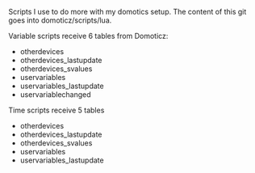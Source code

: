 Scripts I use to do more with my domotics setup. The content of this git goes into domoticz/scripts/lua.


Variable scripts receive 6 tables from Domoticz:
- otherdevices
- otherdevices_lastupdate
- otherdevices_svalues
- uservariables
- uservariables_lastupdate
- uservariablechanged

Time scripts receive 5 tables
- otherdevices
- otherdevices_lastupdate
- otherdevices_svalues
- uservariables
- uservariables_lastupdate